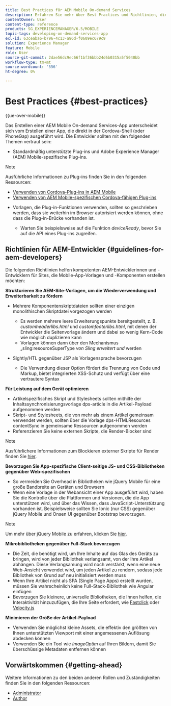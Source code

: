 ```yaml
---
title: Best Practices für AEM Mobile On-demand Services
description: Erfahren Sie mehr über Best Practices und Richtlinien, die kompetenten Adobe Experience Manager (AEM)-Entwicklerinnen und -Entwicklern für Sites helfen, die Mobile-App-Vorlagen und -Komponenten erstellen möchten.
contentOwner: User
content-type: reference
products: SG_EXPERIENCEMANAGER/6.5/MOBILE
topic-tags: developing-on-demand-services-app
exl-id: 63ceaba6-b796-4c13-a86d-f0609ec679c9
solution: Experience Manager
feature: Mobile
role: User
source-git-commit: 2dae56dc9ec66f1bf36bbb24d6b0315a5f5040bb
workflow-type: tm+mt
source-wordcount: '556'
ht-degree: 0%

---
```


# Best Practices {#best-practices}

{{ue-over-mobile}}

Das Erstellen einer AEM Mobile On-demand Services-App unterscheidet sich vom Erstellen einer App, die direkt in der Cordova-Shell (oder PhoneGap) ausgeführt wird. Die Entwickler sollten mit den folgenden Themen vertraut sein:

* Standardmäßig unterstützte Plug-ins und Adobe Experience Manager (AEM) Mobile-spezifische Plug-ins.

>[!NOTE]
>
>Ausführliche Informationen zu Plug-ins finden Sie in den folgenden Ressourcen:
>
>* [Verwenden von Cordova-Plug-ins in AEM Mobile](https://helpx.adobe.com/de/digital-publishing-solution/help/cordova-api.html)
>* [Verwenden von AEM Mobile-spezifischen Cordova-fähigen Plug-ins](https://helpx.adobe.com/de/digital-publishing-solution/help/app-runtime-api.html)
>

* Vorlagen, die Plug-in-Funktionen verwenden, sollten so geschrieben werden, dass sie weiterhin im Browser autorisiert werden können, ohne dass die Plug-in-Brücke vorhanden ist.

   * Warten Sie beispielsweise auf die Funktion *deviceReady*, bevor Sie auf die API eines Plug-ins zugreifen.

## Richtlinien für AEM-Entwickler {#guidelines-for-aem-developers}

Die folgenden Richtlinien helfen kompetenten AEM-Entwicklerinnen und -Entwicklern für Sites, die Mobile-App-Vorlagen und -Komponenten erstellen möchten:

**Strukturieren Sie AEM-Site-Vorlagen, um die Wiederverwendung und Erweiterbarkeit zu fördern**

* Mehrere Komponentenskriptdateien sollten einer einzigen monolithischen Skriptdatei vorgezogen werden

   * Es werden mehrere leere Erweiterungspunkte bereitgestellt, z. B. *customheaderlibs.html* und *customfooterlibs.html*, mit denen der Entwickler die Seitenvorlage ändern und dabei so wenig Kern-Code wie möglich duplizieren kann
   * Vorlagen können dann über den Mechanismus „sling:resourceSuperType *von Sling erweitert und* werden

* Sightly/HTL gegenüber JSP als Vorlagensprache bevorzugen

   * Die Verwendung dieser Option fördert die Trennung von Code und Markup, bietet integrierten XSS-Schutz und verfügt über eine vertrautere Syntax

**Für Leistung auf dem Gerät optimieren**

* Artikelspezifisches Skript und Stylesheets sollten mithilfe der Inhaltssynchronisierungsvorlage dps-article in die Artikel-Payload aufgenommen werden
* Skript- und Stylesheets, die von mehr als einem Artikel gemeinsam verwendet werden, sollten über die Vorlage dps-HTMLResources contentSync in gemeinsame Ressourcen aufgenommen werden
* Referenzieren Sie keine externen Skripte, die Render-Blocker sind

>[!NOTE]
>
>Ausführlichere Informationen zum Blockieren externer Skripte für Render finden Sie [hier](https://developers.google.com/speed/docs/insights/BlockingJS).

**Bevorzugen Sie App-spezifische Client-seitige JS- und CSS-Bibliotheken gegenüber Web-spezifischen**

* So vermeiden Sie Overhead in Bibliotheken wie jQuery Mobile für eine große Bandbreite an Geräten und Browsern
* Wenn eine Vorlage in der Webansicht einer App ausgeführt wird, haben Sie die Kontrolle über die Plattformen und Versionen, die die App unterstützen wird, und über das Wissen, dass JavaScript-Unterstützung vorhanden ist. Beispielsweise sollten Sie Ionic (nur CSS) gegenüber jQuery Mobile und Onsen UI gegenüber Bootstrap bevorzugen.

>[!NOTE]
>
>Um mehr über jQuery Mobile zu erfahren, klicken Sie [hier](https://jquerymobile.com/browser-support/1.4/).

**Mikrobibliotheken gegenüber Full-Stack bevorzugen**

* Die Zeit, die benötigt wird, um Ihre Inhalte auf das Glas des Geräts zu bringen, wird von jeder Bibliothek verlangsamt, von der Ihre Artikel abhängen. Diese Verlangsamung wird noch verstärkt, wenn eine neue Web-Ansicht verwendet wird, um jeden Artikel zu rendern, sodass jede Bibliothek von Grund auf neu initialisiert werden muss
* Wenn Ihre Artikel nicht als SPA (Single Page Apps) erstellt wurden, müssen Sie wahrscheinlich keine Full-Stack-Bibliothek wie Angular einfügen
* Bevorzugen Sie kleinere, universelle Bibliotheken, die Ihnen helfen, die Interaktivität hinzuzufügen, die Ihre Seite erfordert, wie [Fastclick](https://github.com/ftlabs/fastclick) oder [Velocity.js](https://velocityjs.org)

**Minimieren der Größe der Artikel-Payload**

* Verwenden Sie möglichst kleine Assets, die effektiv den größten von Ihnen unterstützten Viewport mit einer angemessenen Auflösung abdecken können
* Verwenden Sie ein Tool wie *ImageOptim* auf Ihren Bildern, damit Sie überschüssige Metadaten entfernen können

## Vorwärtskommen {#getting-ahead}

Weitere Informationen zu den beiden anderen Rollen und Zuständigkeiten finden Sie in den folgenden Ressourcen:

* [Administrator](/help/mobile/aem-mobile.md)
* [Author](/help/mobile/aem-mobile-on-demand.md)
